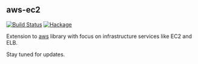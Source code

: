 ## aws-ec2

[![Build Status](https://travis-ci.org/zalora/aws-ec2.svg?branch=master)](https://travis-ci.org/zalora/aws-ec2)
[![Hackage](https://img.shields.io/hackage/v/aws-ec2.svg)](http://hackage.haskell.org/package/aws-ec2)

Extension to [aws](https://github.com/aristidb/aws) library with focus on infrastructure services like EC2 and ELB.

Stay tuned for updates.
